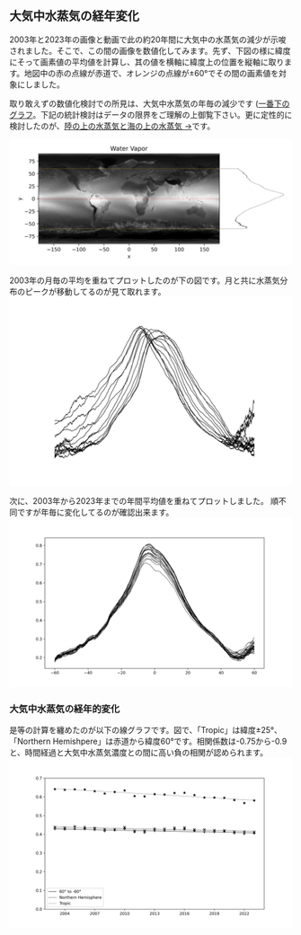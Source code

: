 ## 大気中水蒸気の経年変化
2003年と2023年の画像と動画で此の約20年間に大気中の水蒸気の減少が示唆されました。そこで、この間の画像を数値化してみます。先ず、下図の様に緯度にそって画素値の平均値を計算し、其の値を横軸に緯度上の位置を縦軸に取ります。地図中の赤の点線が赤道で、オレンジの点線が±60°でその間の画素値を対象にしました。

取り敢えずの数値化検討での所見は、大気中水蒸気の年毎の減少です ([一番下のグラフ](#大気中水蒸気の経年的変化)。下記の統計検討はデータの限界をご理解の上御覧下さい。更に定性的に検討したのが、[陸の上の水蒸気と海の上の水蒸気 ->](Land&Sea.md)です。

![](Images/map_reshape.png)

2003年の月毎の平均を重ねてプロットしたのが下の図です。月と共に水蒸気分布のピークが移動してるのが見て取れます。  
![](Images/months.png)

次に、2003年から2023年までの年間平均値を重ねてプロットしました。 順不同ですが年毎に変化してるのが確認出来ます。   
![](Images/years.png)

### 大気中水蒸気の経年的変化

是等の計算を纏めたのが以下の線グラフです。図で、「Tropic」は緯度±25°、「Northern Hemishpere」は赤道から緯度60°です。相関係数は-0.75から-0.9と、時間経過と大気中水蒸気濃度との間に高い負の相関が認められます。
![](Images/plot-year.png)

